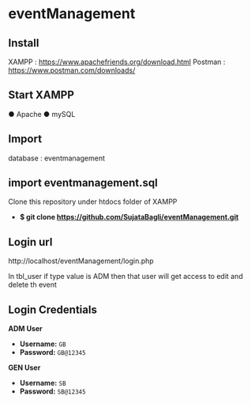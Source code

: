 # eventManagement

## Install
XAMPP : https://www.apachefriends.org/download.html Postman : https://www.postman.com/downloads/

## Start XAMPP
● Apache ● mySQL

## Import

database : eventmanagement

## import eventmanagement.sql 

Clone this repository under htdocs folder of XAMPP
- **$ git clone https://github.com/SujataBagli/eventManagement.git**  

## Login url
http://localhost/eventManagement/login.php

In tbl_user if type value is ADM then that user will get access to edit and delete th event

## Login Credentials
**ADM User**  
- **Username:** `GB`  
- **Password:** `GB@12345`

**GEN User**  
- **Username:** `SB`  
- **Password:** `SB@12345`

